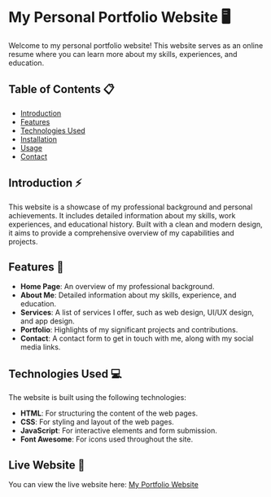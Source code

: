 # My Personal Portfolio Website 🖥️

Welcome to my personal portfolio website! This website serves as an online resume where you can learn more about my skills, experiences, and education.

## Table of Contents 📋

- [Introduction](#introduction)
- [Features](#features)
- [Technologies Used](#technologies-used)
- [Installation](#installation)
- [Usage](#usage)
- [Contact](#contact)

## Introduction ⚡️

This website is a showcase of my professional background and personal achievements. It includes detailed information about my skills, work experiences, and educational history. Built with a clean and modern design, it aims to provide a comprehensive overview of my capabilities and projects.

## Features 💼

- **Home Page**: An overview of my professional background.
- **About Me**: Detailed information about my skills, experience, and education.
- **Services**: A list of services I offer, such as web design, UI/UX design, and app design.
- **Portfolio**: Highlights of my significant projects and contributions.
- **Contact**: A contact form to get in touch with me, along with my social media links.

## Technologies Used 💻

The website is built using the following technologies:

- **HTML**: For structuring the content of the web pages.
- **CSS**: For styling and layout of the web pages.
- **JavaScript**: For interactive elements and form submission.
- **Font Awesome**: For icons used throughout the site.

## Live Website 🤩

You can view the live website here: [My Portfolio Website](https://babysauro.github.io/BabysauroMusic/)

